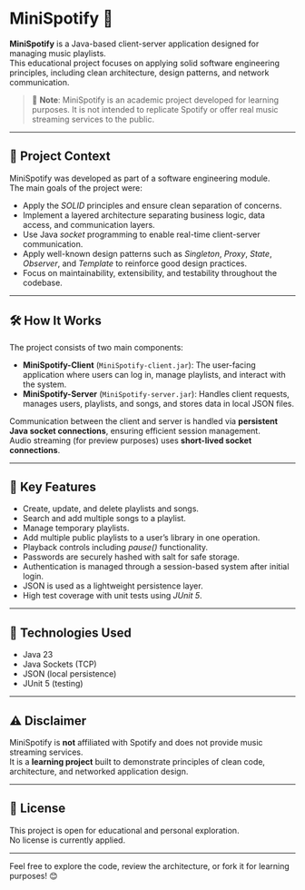 # MiniSpotify 🎵

**MiniSpotify** is a Java-based client-server application designed for managing music playlists.  
This educational project focuses on applying solid software engineering principles, including clean architecture, design patterns, and network communication.

> 🚨 **Note**: MiniSpotify is an academic project developed for learning purposes. It is not intended to replicate Spotify or offer real music streaming services to the public.

---

## 🎯 Project Context

MiniSpotify was developed as part of a software engineering module.  
The main goals of the project were:

- Apply the *SOLID* principles and ensure clean separation of concerns.
- Implement a layered architecture separating business logic, data access, and communication layers.
- Use Java *socket* programming to enable real-time client-server communication.
- Apply well-known design patterns such as *Singleton*, *Proxy*, *State*, *Observer*, and *Template* to reinforce good design practices.
- Focus on maintainability, extensibility, and testability throughout the codebase.

---

## 🛠️ How It Works

The project consists of two main components:

- **MiniSpotify-Client** (`MiniSpotify-client.jar`): The user-facing application where users can log in, manage playlists, and interact with the system.
- **MiniSpotify-Server** (`MiniSpotify-server.jar`): Handles client requests, manages users, playlists, and songs, and stores data in local JSON files.

Communication between the client and server is handled via **persistent Java socket connections**, ensuring efficient session management.  
Audio streaming (for preview purposes) uses **short-lived socket connections**.

---

## 🚀 Key Features

- Create, update, and delete playlists and songs.
- Search and add multiple songs to a playlist.
- Manage temporary playlists.
- Add multiple public playlists to a user’s library in one operation.
- Playback controls including *pause()* functionality.
- Passwords are securely hashed with salt for safe storage.
- Authentication is managed through a session-based system after initial login.
- JSON is used as a lightweight persistence layer.
- High test coverage with unit tests using *JUnit 5*.

---

## 🧩 Technologies Used

- Java 23
- Java Sockets (TCP)
- JSON (local persistence)
- JUnit 5 (testing)

---

## ⚠️ Disclaimer

MiniSpotify is **not** affiliated with Spotify and does not provide music streaming services.  
It is a **learning project** built to demonstrate principles of clean code, architecture, and networked application design.

---

## 📜 License

This project is open for educational and personal exploration.  
No license is currently applied.

---

Feel free to explore the code, review the architecture, or fork it for learning purposes! 😊
